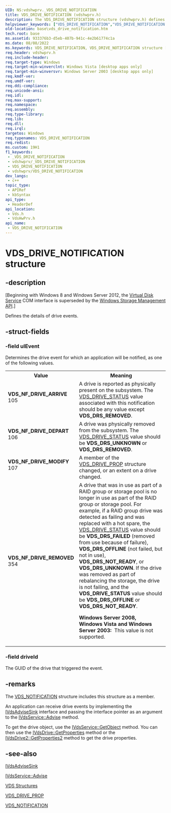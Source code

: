 ```yaml
---
UID: NS:vdshwprv._VDS_DRIVE_NOTIFICATION
title: VDS_DRIVE_NOTIFICATION (vdshwprv.h)
description: The VDS_DRIVE_NOTIFICATION structure (vdshwprv.h) defines the details of drive events.
helpviewer_keywords: ["VDS_DRIVE_NOTIFICATION","VDS_DRIVE_NOTIFICATION structure [VDS]","VDS_NF_DRIVE_ARRIVE","VDS_NF_DRIVE_DEPART","VDS_NF_DRIVE_MODIFY","VDS_NF_DRIVE_REMOVED","base.vds_drive_notification","vds/_VDS_DRIVE_NOTIFICATION","vdshwprv/_VDS_DRIVE_NOTIFICATION"]
old-location: base\vds_drive_notification.htm
tech.root: base
ms.assetid: 933376b3-d5eb-407b-941c-4e2b61774c1a
ms.date: 08/08/2022
ms.keywords: VDS_DRIVE_NOTIFICATION, VDS_DRIVE_NOTIFICATION structure [VDS], VDS_NF_DRIVE_ARRIVE, VDS_NF_DRIVE_DEPART, VDS_NF_DRIVE_MODIFY, VDS_NF_DRIVE_REMOVED, base.vds_drive_notification, vds/_VDS_DRIVE_NOTIFICATION, vdshwprv/_VDS_DRIVE_NOTIFICATION
req.header: vdshwprv.h
req.include-header: 
req.target-type: Windows
req.target-min-winverclnt: Windows Vista [desktop apps only]
req.target-min-winversvr: Windows Server 2003 [desktop apps only]
req.kmdf-ver: 
req.umdf-ver: 
req.ddi-compliance: 
req.unicode-ansi: 
req.idl: 
req.max-support: 
req.namespace: 
req.assembly: 
req.type-library: 
req.lib: 
req.dll: 
req.irql: 
targetos: Windows
req.typenames: VDS_DRIVE_NOTIFICATION
req.redist: 
ms.custom: 19H1
f1_keywords:
 - _VDS_DRIVE_NOTIFICATION
 - vdshwprv/_VDS_DRIVE_NOTIFICATION
 - VDS_DRIVE_NOTIFICATION
 - vdshwprv/VDS_DRIVE_NOTIFICATION
dev_langs:
 - c++
topic_type:
 - APIRef
 - kbSyntax
api_type:
 - HeaderDef
api_location:
 - Vds.h
 - VdsHwPrv.h
api_name:
 - VDS_DRIVE_NOTIFICATION
---
```


# VDS_DRIVE_NOTIFICATION structure


## -description

<p class="CCE_Message">[Beginning with Windows 8 and Windows Server 2012, the <a href="/windows/desktop/VDS/virtual-disk-service-portal">Virtual Disk Service</a> COM interface is superseded by the <a href="/previous-versions/windows/desktop/stormgmt/windows-storage-management-api-portal">Windows Storage Management API</a>.]

Defines the details of drive events.

## -struct-fields

### -field ulEvent

Determines the drive event for which an application will be notified, as one of the following values.


<table>
<tr>
<th>Value</th>
<th>Meaning</th>
</tr>
<tr>
<td width="40%"><a id="VDS_NF_DRIVE_ARRIVE"></a><a id="vds_nf_drive_arrive"></a><dl>
<dt><b>VDS_NF_DRIVE_ARRIVE</b></dt>
<dt>105</dt>
</dl>
</td>
<td width="60%">
A drive is reported as physically present on the subsystem. The <a href="/windows/desktop/api/vdshwprv/ne-vdshwprv-vds_drive_status">VDS_DRIVE_STATUS</a> value associated with this notification should be any  value except <b>VDS_DRS_REMOVED</b>.

</td>
</tr>
<tr>
<td width="40%"><a id="VDS_NF_DRIVE_DEPART"></a><a id="vds_nf_drive_depart"></a><dl>
<dt><b>VDS_NF_DRIVE_DEPART</b></dt>
<dt>106</dt>
</dl>
</td>
<td width="60%">
A drive was physically removed from the subsystem. The <a href="/windows/desktop/api/vdshwprv/ne-vdshwprv-vds_drive_status">VDS_DRIVE_STATUS</a> value should be <b>VDS_DRS_UNKNOWN</b> or <b>VDS_DRS_REMOVED</b>.

</td>
</tr>
<tr>
<td width="40%"><a id="VDS_NF_DRIVE_MODIFY"></a><a id="vds_nf_drive_modify"></a><dl>
<dt><b>VDS_NF_DRIVE_MODIFY</b></dt>
<dt>107</dt>
</dl>
</td>
<td width="60%">
A member of the <a href="/windows/desktop/api/vdshwprv/ns-vdshwprv-vds_drive_prop">VDS_DRIVE_PROP</a> structure changed, or an extent on a drive changed.

</td>
</tr>
<tr>
<td width="40%"><a id="VDS_NF_DRIVE_REMOVED"></a><a id="vds_nf_drive_removed"></a><dl>
<dt><b>VDS_NF_DRIVE_REMOVED</b></dt>
<dt>354</dt>
</dl>
</td>
<td width="60%">
A drive that was in use as part of a RAID group or storage pool is no longer in use as part of the RAID group or storage pool. For example, if a RAID group drive was detected as failing and was replaced with a hot spare, the <a href="/windows/desktop/api/vdshwprv/ne-vdshwprv-vds_drive_status">VDS_DRIVE_STATUS</a> value should be <b>VDS_DRS_FAILED</b>  (removed from use because of failure), <b>VDS_DRS_OFFLINE</b>  (not failed, but not in use), <b>VDS_DRS_NOT_READY</b>,  or <b>VDS_DRS_UNKNOWN</b>.
If the  drive was removed as part of rebalancing the storage, the drive is not failing, and the <b>VDS_DRIVE_STATUS</b> value should be <b>VDS_DRS_OFFLINE</b>  or <b>VDS_DRS_NOT_READY</b>.


<b>Windows Server 2008, Windows Vista and Windows Server 2003:  </b>This value is not supported.

</td>
</tr>
</table>

### -field driveId

The GUID of the drive that triggered the event.

## -remarks

The <a href="/windows/desktop/api/vdshwprv/ns-vdshwprv-vds_notification">VDS_NOTIFICATION</a> structure includes this structure as a member.

An application can receive drive events by implementing the <a href="/windows/desktop/api/vdshwprv/nn-vdshwprv-ivdsadvisesink">IVdsAdviseSink</a> interface and passing the interface pointer as an argument to the <a href="/windows/desktop/api/vds/nf-vds-ivdsservice-advise">IVdsService::Advise</a> method.

To get the drive object, use the <a href="/windows/desktop/api/vds/nf-vds-ivdsservice-getobject">IVdsService::GetObject</a> method. You can then use the <a href="/windows/desktop/api/vdshwprv/nf-vdshwprv-ivdsdrive-getproperties">IVdsDrive::GetProperties</a> method or the <a href="/windows/desktop/api/vdshwprv/nf-vdshwprv-ivdsdrive2-getproperties2">IVdsDrive2::GetProperties2</a> method to get the drive properties.

## -see-also

<a href="/windows/desktop/api/vdshwprv/nn-vdshwprv-ivdsadvisesink">IVdsAdviseSink</a>



<a href="/windows/desktop/api/vds/nf-vds-ivdsservice-advise">IVdsService::Advise</a>



<a href="/windows/desktop/VDS/vds-structures">VDS Structures</a>



<a href="/windows/desktop/api/vdshwprv/ns-vdshwprv-vds_drive_prop">VDS_DRIVE_PROP</a>



<a href="/windows/desktop/api/vdshwprv/ns-vdshwprv-vds_notification">VDS_NOTIFICATION</a>
